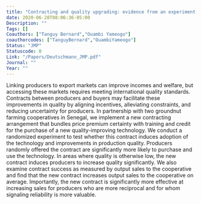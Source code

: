 ```yaml
---
title: "Contracting and quality upgrading: evidence from an experiment in Senegal"
date: 2020-06-28T08:06:36-05:00
Description: ""
Tags: []
Coauthors: ["Tanguy Bernard","Ouambi Yameogo"]
coauthorcodes: ["TanguyBernard","OuambiYameogo"]
Status: "JMP"
Statuscode: 0
Link: "/Papers/Deutschmann_JMP.pdf"
Journal: ""
Year: ""
---
```

Linking producers to export markets can improve incomes and welfare, but accessing these markets requires meeting international quality standards.
Contracts between producers and buyers may facilitate these improvements in quality by aligning incentives, alleviating constraints, and reducing uncertainty for producers.
In partnership with two groundnut farming cooperatives in Senegal, we implement a new contracting arrangement that bundles price premium certainty with training and credit for the purchase of a new quality-improving technology. We conduct a randomized experiment to test whether this contract induces adoption of the technology and improvements in production quality. Producers randomly offered the contract are significantly more likely to purchase and use the technology. In areas where quality is otherwise low, the new contract induces producers to increase quality significantly. We also examine contract success as measured by output sales to the cooperative and find that the new contract increases output sales to the cooperative on average. Importantly, the new contract is significantly more effective at increasing sales for producers who are more reciprocal and for whom signaling reliability is more valuable.